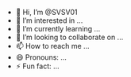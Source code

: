 - 👋 Hi, I’m @SVSV01
- 👀 I’m interested in ...
- 🌱 I’m currently learning ...
- 💞️ I’m looking to collaborate on ...
- 📫 How to reach me ...
- 😄 Pronouns: ...
- ⚡ Fun fact: ...

<!---
SVSV01/SVSV01 is a ✨ special ✨ repository because its `README.md` (this file) appears on your GitHub profile.
You can click the Preview link to take a look at your changes.
-
--FAWAZ FAHAD AL DOSIRI LNFORMATION TECHNOLOGY SPECIALIST

